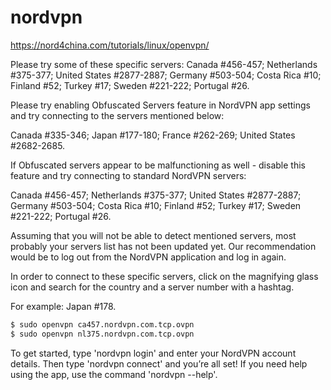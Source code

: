 # nordvpn


https://nord4china.com/tutorials/linux/openvpn/

Please try some of these specific servers:
Canada #456-457;
Netherlands #375-377;
United States #2877-2887;
Germany #503-504;
Costa Rica #10;
Finland #52;
Turkey #17;
Sweden #221-222;
Portugal #26.


Please try enabling Obfuscated Servers feature in NordVPN app settings and try connecting to the servers mentioned below:

Canada #335-346;
Japan #177-180;
France #262-269;
United States #2682-2685.

If Obfuscated servers appear to be malfunctioning as well - disable this feature and try connecting to standard NordVPN servers:

Canada #456-457;
Netherlands #375-377;
United States #2877-2887;
Germany #503-504;
Costa Rica #10;
Finland #52;
Turkey #17;
Sweden #221-222;
Portugal #26.

Assuming that you will not be able to detect mentioned servers, most probably your servers list has not been updated yet. Our recommendation would be to log out from the NordVPN application and log in again.

In order to connect to these specific servers, click on the magnifying glass icon and search for the country and a server number with a hashtag.

For example: Japan #178.

```bash
$ sudo openvpn ca457.nordvpn.com.tcp.ovpn
$ sudo openvpn nl375.nordvpn.com.tcp.ovpn
```

To get started, type 'nordvpn login' and enter your NordVPN account details. Then type 'nordvpn connect' and you’re all set! If you need help using the app, use the command 'nordvpn --help'.

